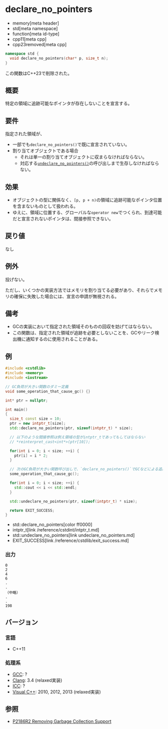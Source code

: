 # declare_no_pointers
* memory[meta header]
* std[meta namespace]
* function[meta id-type]
* cpp11[meta cpp]
* cpp23removed[meta cpp]

```cpp
namespace std {
  void declare_no_pointers(char* p, size_t n);
}
```

この関数はC++23で削除された。

## 概要
特定の領域に追跡可能なポインタが存在しないことを宣言する。


## 要件
指定された領域が、

- 一部でも`declare_no_pointers()`で既に宣言されていない。
- 割り当てオブジェクトである場合
    - それは単一の割り当てオブジェクトに収まらなければならない。
    - 対応する[`undeclare_no_pointers()`](undeclare_no_pointers.md)の呼び出しまで生存しなければならない。


## 効果
- オブジェクトの型に関係なく、`[p, p + n)`の領域に追跡可能なポインタ位置を含まないものとして扱われる。
- ゆえに、領域に位置する、グローバルな`operator new`でつくられ、到達可能だと宣言されないポインタは、間接参照できない。


## 戻り値
なし


## 例外
投げない。

ただし、いくつかの実装方法ではメモリを割り当てる必要があり、それらでメモリの確保に失敗した場合には、宣言の申請が無視される。


## 備考
- GCの実装において指定された領域そのものの回収を妨げてはならない。
- この関数は、指定された領域が追跡を必要としないことを、GCやリーク検出機に通知するのに使用されることがある。


## 例
```cpp example
#include <cstdlib>
#include <memory>
#include <iostream>

// GC負荷が大きい関数のダミー定義
void some_operation_that_cause_gc() {}

int* ptr = nullptr;

int main()
{
  size_t const size = 10;
  ptr = new intptr_t[size];
  std::declare_no_pointers(ptr, sizeof(intptr_t) * size);

  // 以下のような間接参照は例え領域の型がintptr_tであってもしてはならない
  // *reinterpret_cast<int*>(ptr[10]);

  for(int i = 0; i < size; ++i) {
    ptr[i] = i * 2;
  }

  // 次のGC負荷が大きい関数呼び出しで、`declare_no_pointers()`でGCなどによる追跡が若干軽くなる
  some_operation_that_cause_gc();

  for(int i = 0; i < size; ++i) {
    std::cout << i << std::endl;
  }

  std::undeclare_no_pointers(ptr, sizeof(intptr_t) * size);

  return EXIT_SUCCESS;
}
```
* std::declare_no_pointers[color ff0000]
* intptr_t[link /reference/cstdint/intptr_t.md]
* std::undeclare_no_pointers[link undeclare_no_pointers.md]
* EXIT_SUCCESS[link /reference/cstdlib/exit_success.md]

### 出力
```
0
2
4
6
.
.
（中略）
.
.
198
```

## バージョン
### 言語
- C++11

### 処理系
- [GCC](/implementation.md#gcc): ?
- [Clang](/implementation.md#clang): 3.4 (relaxed実装)
- [ICC](/implementation.md#icc): ?
- [Visual C++](/implementation.md#visual_cpp): 2010, 2012, 2013 (relaxed実装)


## 参照
- [P2186R2 Removing Garbage Collection Support](https://www.open-std.org/jtc1/sc22/wg21/docs/papers/2021/p2186r2.html)
